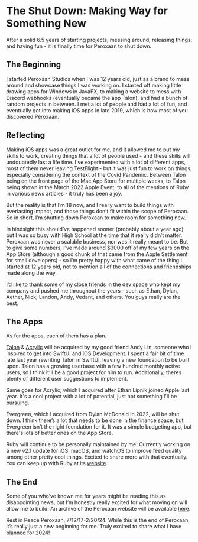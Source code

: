 # The Shut Down: Making Way for Something New

After a solid 6.5 years of starting projects, messing around, releasing things, and having fun - it is finally time for Peroxaan to shut down.

## The Beginning
I started Peroxaan Studios when I was 12 years old, just as a brand to mess around and showcase things I was working on. I started off making little drawing apps for Windows in JavaFX, to making a website to mess with Discord webhooks (eventually became the app Talon), and had a bunch of random projects in between. I met a lot of people and had a lot of fun, and eventually got into making iOS apps in late 2019, which is how most of you discovered Peroxaan.

## Reflecting
Making iOS apps was a great outlet for me, and it allowed me to put my skills to work, creating things that a lot of people used - and these skills will undoubtedly last a life time. I’ve experimented with a lot of different apps, most of them never leaving TestFlight - but it was just fun to work on things, especially considering the context of the Covid Pandemic. Between Talon being on the front page of the Mac App Store for multiple weeks, to Talon being shown in the March 2022 Apple Event, to all of the mentions of Ruby in various news articles - it truly has been a joy.

But the reality is that I’m 18 now, and I really want to build things with everlasting impact, and those things don’t fit within the scope of Peroxaan. So in short, I’m shutting down Peroxaan to make room for something new. 

In hindsight this should’ve happened sooner (probably about a year ago) but I was so busy with High School at the time that it really didn’t matter. Peroxaan was never a scalable business, nor was it really meant to be. But to give some numbers, I’ve made around $3000 off of my few years on the App Store (although a good chunk of that came from the Apple Settlement for small developers) - so I’m pretty happy with what came of the thing I started at 12 years old, not to mention all of the connections and friendships made along the way.

I’d like to thank some of my close friends in the dev space who kept my company and pushed me throughout the years - such as Ethan, Dylan, Aether, Nick, Landon, Andy, Vedant, and others. You guys really are the best.

## The Apps
As for the apps, each of them has a plan.

[Talon](https://talonapp.xyz) & [Acrylic](https://acrylic.tools) will be acquired by my good friend Andy Lin, someone who I inspired to get into SwiftUI and iOS Development. I spent a fair bit of time late last year rewriting Talon in SwiftUI, leaving a new foundation to be built upon. Talon has a growing userbase with a few hundred monthly active users, so I think it'll be a good project for him to run. Additionally, theres plenty of different user suggestions to implement. 

Same goes for Acrylic, which I acquired after Ethan Lipnik joined Apple last year. It's a cool project with a lot of potential, just not something I'll be pursuing.

Evergreen, which I acquired from Dylan McDonald in 2022, will be shut down. I think there’s a lot that needs to be done in the finance space, but Evergreen isn’t the right foundation for it. It was a simple budgeting app, but there's lots of better ones on the App Store.

Ruby will continue to be personally maintained by me! Currently working on a new v2.1 update for iOS, macOS, and watchOS to improve feed quality among other pretty cool things. Excited to share more with that eventually. You can keep up with Ruby at its [website](https://rubyapp.org).

## The End

Some of you who’ve known me for years might be reading this as disappointing news, but I’m honestly really excited for what moving on will allow me to build. An archive of the Peroxaan website will be available [here](https://archive.peroxaan.com).

Rest in Peace Peroxaan, 7/12/17-2/20/24. While this is the end of Peroxaan, it’s really just a new beginning for me. Truly excited to share what I have planned for 2024!
